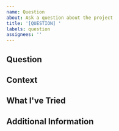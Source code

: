 ```yaml
---
name: Question
about: Ask a question about the project
title: '[QUESTION] '
labels: question
assignees: ''
---
```


## Question
<!-- Ask your question here -->

## Context
<!-- Provide any relevant context or background -->

## What I've Tried
<!-- Describe any research or attempts you've made to find the answer -->

## Additional Information
<!-- Add any other details that might be helpful -->
